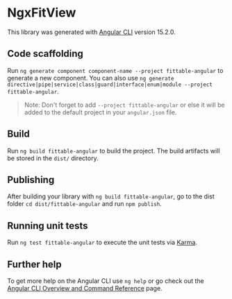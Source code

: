 # NgxFitView

This library was generated with [Angular CLI](https://github.com/angular/angular-cli) version 15.2.0.

## Code scaffolding

Run `ng generate component component-name --project fittable-angular` to generate a new component. You can also use `ng generate directive|pipe|service|class|guard|interface|enum|module --project fittable-angular`.

> Note: Don't forget to add `--project fittable-angular` or else it will be added to the default project in your `angular.json` file.

## Build

Run `ng build fittable-angular` to build the project. The build artifacts will be stored in the `dist/` directory.

## Publishing

After building your library with `ng build fittable-angular`, go to the dist folder `cd dist/fittable-angular` and run `npm publish`.

## Running unit tests

Run `ng test fittable-angular` to execute the unit tests via [Karma](https://karma-runner.github.io).

## Further help

To get more help on the Angular CLI use `ng help` or go check out the [Angular CLI Overview and Command Reference](https://angular.io/cli) page.
